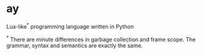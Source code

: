 # ay

Lua-like<sup>*</sup> programming language written in Python

<sup>*</sup>
There are minute differences in garbage collection and frame scope.
The grammar, syntax and semantics are exactly the same.
